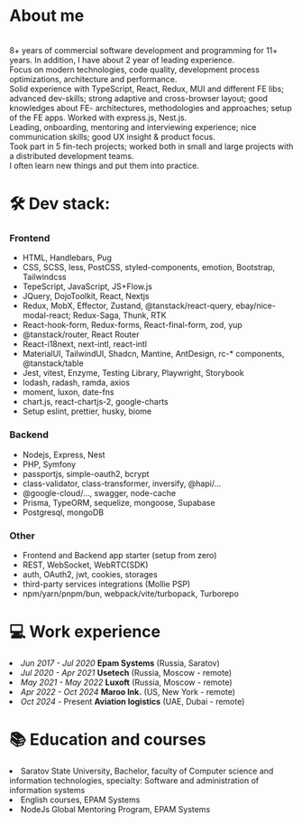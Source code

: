 <h1>About me</h1>
<br />8+ years of commercial software development and programming for 11+ years. In addition, I have about 2 year of leading experience.
<br/>Focus on modern technologies, code quality, development process optimizations, architecture and performance.
<br />Solid experience with TypeScript, React, Redux, MUI and different FE libs; advanced dev-skills; strong adaptive and cross-browser layout; good knowledges about FE- architectures, methodologies and approaches; setup of the FE apps. Worked with express.js, Nest.js.
<br />Leading, onboarding, mentoring and interviewing experience; nice communication skills; good UX insight & product focus.
<br />Took part in 5 fin-tech projects; worked both in small and large projects with a distributed development teams.
<br />I often learn new things and put them into practice.

<h1>🛠️ Dev stack:</h1>

<h3>Frontend</h3>
<ul>
<li>HTML, Handlebars, Pug</li>
<li>CSS, SCSS, less, PostCSS, styled-components, emotion, Bootstrap, Tailwindcss</li>
<li>TepeScript, JavaScript, JS+Flow.js</li>
<li>JQuery, DojoToolkit, React, Nextjs</li>
<li>Redux, MobX, Effector, Zustand, @tanstack/react-query, ebay/nice-modal-react; Redux-Saga, Thunk, RTK</li>
<li>React-hook-form, Redux-forms, React-final-form, zod, yup</li>
<li>@tanstack/router, React Router</li>
<li>React-i18next, next-intl, react-intl</li>
<li>MaterialUI, TailwindUI, Shadcn, Mantine, AntDesign, rc-* components, @tanstack/table</li>
<li>Jest, vitest, Enzyme, Testing Library, Playwright, Storybook</li>
<li>lodash, radash, ramda, axios</li>
<li>moment, luxon, date-fns</li>
<li>chart.js, react-chartjs-2, google-charts</li>
<li>Setup eslint, prettier, husky, biome</li>
</ul>

<h3>Backend</h3>
<ul>
<li>Nodejs, Express, Nest</li>
<li>PHP, Symfony</li>
<li>passportjs, simple-oauth2, bcrypt</li>
<li>class-validator, class-transformer, inversify, @hapi/...</li>
<li>@google-cloud/..., swagger, node-cache </li>
<li>Prisma, TypeORM, sequelize, mongoose, Supabase</li> 
<li>Postgresql, mongoDB</li>
</ul>

<h3>Other</h3>
<ul>
<li>Frontend and Backend app starter (setup from zero)</li>  
<li>REST, WebSocket, WebRTC(SDK)</li>
<li>auth, OAuth2, jwt, cookies, storages</li>
<li>third-party services integrations (Mollie PSP)</li>
<li>npm/yarn/pnpm/bun, webpack/vite/turbopack, Turborepo</li>
</ul>

<h1>💻 Work experience</h1>
<li><i>Jun 2017 - Jul 2020</i> <b>Epam Systems</b> (Russia, Saratov)</li>
<li><i>Jul 2020 - Apr 2021</i> <b>Usetech</b> (Russia, Moscow - remote)</li>
<li><i>May 2021 - May 2022</i> <b>Luxoft</b> (Russia, Moscow - remote)</li>
<li><i>Apr 2022 - Oct 2024</i> <b>Maroo Ink.</b> (US, New York - remote)</li>
<li><i>Oct 2024</i> - Present  <b>Aviation logistics</b> (UAE, Dubai - remote)</li>

<h1>📚 Education and courses</h1>
<li>Saratov State University, Bachelor, faculty of Computer science and information technologies, specialty: Software and administration of information systems</li>
<li>English courses, EPAM Systems</li>
<li>NodeJs Global Mentoring Program, EPAM Systems</li>

<!---
dmitriimokienko/dmitriimokienko is a ✨ special ✨ repository because its `README.md` (this file) appears on your GitHub profile.
You can click the Preview link to take a look at your changes.
--->
